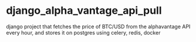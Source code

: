 # django_alpha_vantage_api_pull
django project that fetches the price of BTC/USD from the alphavantage API every hour, and stores it on postgres using celery, redis, docker
